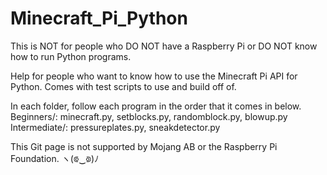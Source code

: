 # Minecraft_Pi_Python

This is NOT for people who DO NOT have a Raspberry Pi or DO NOT know how to run Python programs.

Help for people who want to know how to use the Minecraft Pi API for Python. Comes with test scripts to use and build off of.

In each folder, follow each program in the order that it comes in below.
Beginners/:
    minecraft.py, 
    setblocks.py, 
    randomblock.py, 
    blowup.py
Intermediate/:
    pressureplates.py, 
    sneakdetector.py

This Git page is not supported by Mojang AB or the Raspberry Pi Foundation.
ヽ(⟃‿⟄)ﾉ
